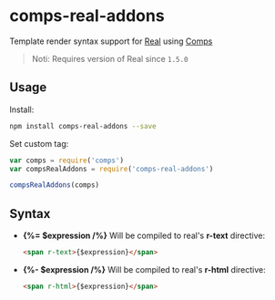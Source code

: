 # comps-real-addons

Template render syntax support for [Real](https://github.com/switer/real) using [Comps](https://github.com/switer/comps)

> Noti: Requires version of Real since `1.5.0`

## Usage

Install:
```bash
npm install comps-real-addons --save
```

Set custom tag:
```js
var comps = require('comps')
var compsRealAddons = require('comps-real-addons')

compsRealAddons(comps)
```



## Syntax

* **{%= $expression /%}**
    Will be compiled to real's **r-text** directive:
    ```html
    <span r-text>{$expression}</span>
    ```

* **{%- $expression /%}**
    Will be compiled to real's **r-html** directive:
    ```html
    <span r-html>{$expression}</span>
    ```
